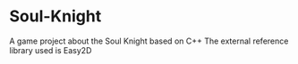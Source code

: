 # Soul-Knight
A game project about the Soul Knight based on C++
The external reference library used is Easy2D
